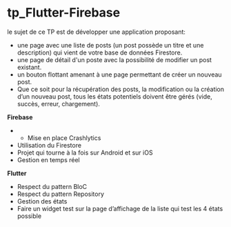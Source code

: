 # tp_Flutter-Firebase

le sujet de ce TP est de développer une application proposant:

- une page avec une liste de posts (un post possède un titre et une description) qui vient de votre base de données Firestore.
- une page de détail d'un poste avec la possibilité de modifier un post existant.
- un bouton flottant amenant à une page permettant de créer un nouveau post.
- Que ce soit pour la récupération des posts, la modification ou la création d’un nouveau post, tous les états potentiels doivent être gérés (vide, succès, erreur, chargement).


**Firebase**
- - Mise en place Crashlytics
- Utilisation du Firestore
- Projet qui tourne à la fois sur Android et sur iOS
- Gestion en temps réel

**Flutter** 
- Respect du pattern BloC
- Respect du pattern Repository
- Gestion des états
- Faire un widget test sur la page d’affichage de la liste qui test les 4 états possible
